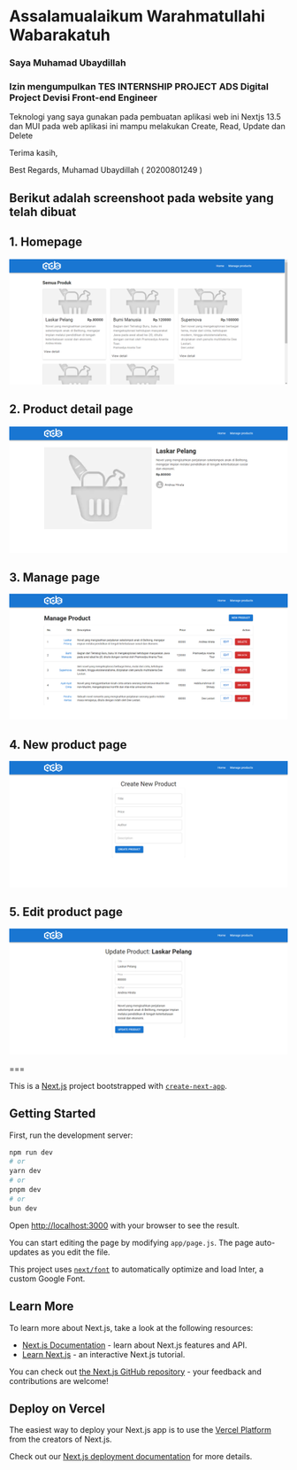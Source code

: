 # Assalamualaikum Warahmatullahi Wabarakatuh

### Saya Muhamad Ubaydillah

### Izin mengumpulkan TES INTERNSHIP PROJECT ADS Digital Project Devisi Front-end Engineer

Teknologi yang saya gunakan pada pembuatan aplikasi web ini Nextjs 13.5 dan MUI pada web aplikasi ini mampu melakukan Create, Read, Update dan Delete

Terima kasih,

Best Regards,
Muhamad Ubaydillah ( 20200801249 )

## Berikut adalah screenshoot pada website yang telah dibuat

## 1. Homepage

![Screenshot Aplikasi](screenshoot/home-page.png)

## 2. Product detail page

![Screenshot Aplikasi](screenshoot/detail-page.png)

## 3. Manage page

![Screenshot Aplikasi](screenshoot/manage-page.png)

## 4. New product page

![Screenshot Aplikasi](screenshoot/new-product.png)

## 5. Edit product page

![Screenshot Aplikasi](screenshoot/update-page.png)

===

This is a [Next.js](https://nextjs.org/) project bootstrapped with [`create-next-app`](https://github.com/vercel/next.js/tree/canary/packages/create-next-app).

## Getting Started

First, run the development server:

```bash
npm run dev
# or
yarn dev
# or
pnpm dev
# or
bun dev
```

Open [http://localhost:3000](http://localhost:3000) with your browser to see the result.

You can start editing the page by modifying `app/page.js`. The page auto-updates as you edit the file.

This project uses [`next/font`](https://nextjs.org/docs/basic-features/font-optimization) to automatically optimize and load Inter, a custom Google Font.

## Learn More

To learn more about Next.js, take a look at the following resources:

- [Next.js Documentation](https://nextjs.org/docs) - learn about Next.js features and API.
- [Learn Next.js](https://nextjs.org/learn) - an interactive Next.js tutorial.

You can check out [the Next.js GitHub repository](https://github.com/vercel/next.js/) - your feedback and contributions are welcome!

## Deploy on Vercel

The easiest way to deploy your Next.js app is to use the [Vercel Platform](https://vercel.com/new?utm_medium=default-template&filter=next.js&utm_source=create-next-app&utm_campaign=create-next-app-readme) from the creators of Next.js.

Check out our [Next.js deployment documentation](https://nextjs.org/docs/deployment) for more details.
